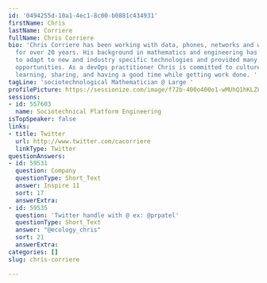 ```yaml
---
id: '0494255d-10a1-4ec1-8c00-b0881c434931'
firstName: Chris
lastName: Corriere
fullName: Chris Corriere
bio: 'Chris Corriere has been working with data, phones, networks and writing software
  for over 20 years. His background in mathematics and engineering has allowed him
  to adapt to new and industry specific technologies and provided many unique consulting
  opportunities. As a devOps practitioner Chris is committed to culture, automation,
  learning, sharing, and having a good time while getting work done. '
tagLine: 'sociotechnological Mathematician @ Large '
profilePicture: https://sessionize.com/image/f72b-400o400o1-wMUhQ1hKLZ8s73Wj1U3ZQS.jpg
sessions:
- id: 557603
  name: Sociotechnical Platform Engineering
isTopSpeaker: false
links:
- title: Twitter
  url: http://www.twitter.com/cacorriere
  linkType: Twitter
questionAnswers:
- id: 59531
  question: Company
  questionType: Short_Text
  answer: Inspire 11
  sort: 17
  answerExtra: 
- id: 59535
  question: 'Twitter handle with @ ex: @prpatel'
  questionType: Short_Text
  answer: "@ecology_chris"
  sort: 21
  answerExtra: 
categories: []
slug: chris-corriere

---
```

